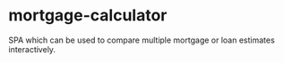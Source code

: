 # mortgage-calculator
SPA which can be used to compare multiple mortgage or loan estimates interactively.
